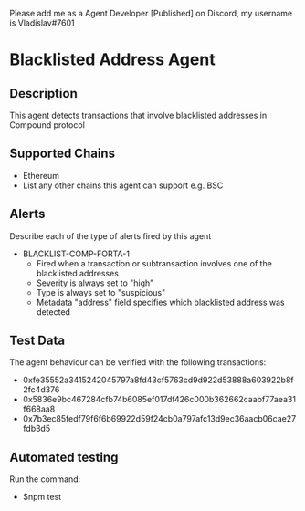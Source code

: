 Please add me as a Agent Developer [Published] on Discord, my username is Vladislav#7601

# Blacklisted Address Agent

## Description

This agent detects transactions that involve blacklisted addresses in Compound protocol

## Supported Chains

- Ethereum
- List any other chains this agent can support e.g. BSC

## Alerts

Describe each of the type of alerts fired by this agent

- BLACKLIST-COMP-FORTA-1
  - Fired when a transaction or subtransaction involves one of the blacklisted addresses
  - Severity is always set to "high"
  - Type is always set to "suspicious"
  - Metadata "address" field specifies which blacklisted address was detected

## Test Data

The agent behaviour can be verified with the following transactions:

- 0xfe35552a3415242045797a8fd43cf5763cd9d922d53888a603922b8f2fc4d376 
- 0x5836e9bc467284cfb74b6085ef017df426c000b362662caabf77aea31f668aa8
- 0x7b3ec85fedf79f6f6b69922d59f24cb0a797afc13d9ec36aacb06cae27fdb3d5

## Automated testing
  Run the command:
- $npm test
